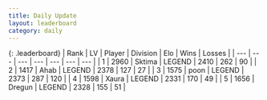 ```yaml
---
title: Daily Update
layout: leaderboard
category: daily
---
```


{: .leaderboard}
| Rank | LV | Player | Division | Elo | Wins | Losses |
| --- | --- | --- | --- | --- | --- | --- |
| <span data-change="0">1</span> | 2960 | <span title="ID: 353063">Sktima</span> | LEGEND | <span data-change="10">2410</span> | <span data-change="2">262</span> | <span data-change="0">90</span> |
| <span data-change="2">2</span> | 1417 | <span title="ID: 402846">Ahab</span> | LEGEND | <span data-change="34">2378</span> | <span data-change="18">127</span> | <span data-change="5">27</span> |
| <span data-change="0">3</span> | 1575 | <span title="ID: 540690">poon</span> | LEGEND | <span data-change="3">2373</span> | <span data-change="16">287</span> | <span data-change="6">120</span> |
| <span data-change="-2">4</span> | 1598 | <span title="ID: 200908">Xaura</span> | LEGEND | <span data-change="-50">2331</span> | <span data-change="46">170</span> | <span data-change="17">49</span> |
| <span data-change="0">5</span> | 1656 | <span title="ID: 337810">Dregun</span> | LEGEND | <span data-change="13">2328</span> | <span data-change="4">155</span> | <span data-change="0">51</span> |